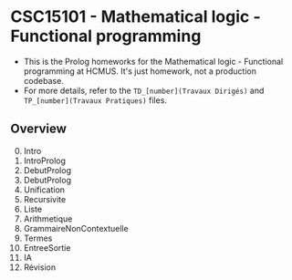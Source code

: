 # CSC15101 - Mathematical logic - Functional programming

- This is the Prolog homeworks for the Mathematical logic - Functional programming at HCMUS. It's just homework, not a production codebase.
- For more details, refer to the `TD_[number](Travaux Dirigés)` and `TP_[number](Travaux Pratiques)` files.

## Overview


0. Intro
1. IntroProlog
2. DebutProlog
3. DebutProlog
4. Unification
5. Recursivite
6. Liste
7. Arithmetique
8. GrammaireNonContextuelle
9. Termes
9. EntreeSortie
10. IA
11. Révision


